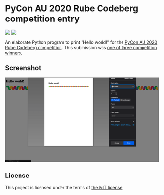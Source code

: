 # PyCon AU 2020 Rube Codeberg competition entry

[![](https://img.shields.io/badge/status-won-success)](https://www.youtube.com/watch?v=16q8LVfVkHI&t=1542) [![](https://img.shields.io/badge/ink-running_low-yellow)](https://www.youtube.com/watch?v=dQw4w9WgXcQ)

An elaborate Python program to print "Hello world!" for the [PyCon AU 2020 Rube Codeberg competition](https://2020.pycon.org.au/program/sun/#rube-codeberg-competition). This submission was [one of three competition winners](https://www.youtube.com/watch?v=16q8LVfVkHI&t=1542).

## Screenshot

![A screenshot of a browser window containing the result of this program and a print dialog ready to send the page for printing.](screenshot.png)

## License

This project is licensed under the terms of [the MIT license](LICENSE).
